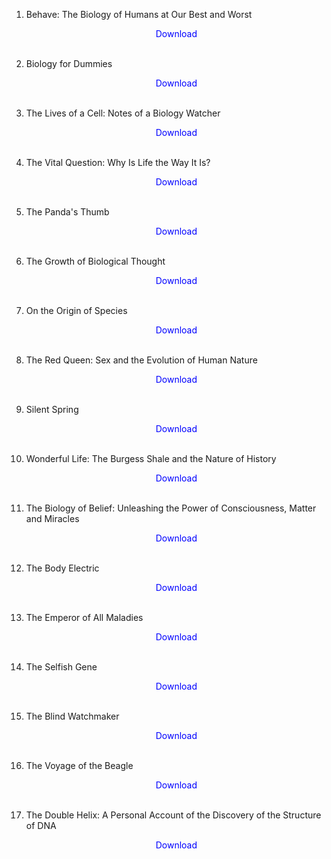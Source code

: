 1. Behave: The Biology of Humans at Our Best and Worst</br>
                <a href="https://github.com/manjunath5496/Biology-Books/blob/master/bt(1).pdf" target="_blank" style="text-decoration:none"> <font color="blue"> <center> Download</center></font> </a></br>
                
2. Biology for Dummies</br>
                <a href="https://github.com/manjunath5496/Biology-Books/blob/master/bt(2).pdf" target="_blank" style="text-decoration:none"> <font color="blue"> <center> Download</center></font> </a></br>
                
3. The Lives of a Cell: Notes of a Biology Watcher</br>
                <a href="https://github.com/manjunath5496/Biology-Books/blob/master/bt(3).pdf" target="_blank" style="text-decoration:none"> <font color="blue"> <center> Download</center></font> </a></br>
                
4. The Vital Question: Why Is Life the Way It Is?</br>
                <a href="https://github.com/manjunath5496/Biology-Books/blob/master/bt(4).pdf" target="_blank" style="text-decoration:none"> <font color="blue"> <center> Download</center></font> </a></br>
                
5. The Panda's Thumb</br>
                <a href="https://github.com/manjunath5496/Biology-Books/blob/master/bt(5).pdf" target="_blank" style="text-decoration:none"> <font color="blue"> <center> Download</center></font> </a></br>
                
6. The Growth of Biological Thought</br>
                <a href="https://github.com/manjunath5496/Biology-Books/blob/master/bt(6).pdf" target="_blank" style="text-decoration:none"> <font color="blue"> <center> Download</center></font> </a></br>

7. On the Origin of Species</br>
                <a href="https://github.com/manjunath5496/Biology-Books/blob/master/bt(7).pdf" target="_blank" style="text-decoration:none"> <font color="blue"> <center> Download</center></font> </a></br>
                
8. The Red Queen: Sex and the Evolution of Human Nature</br>
                <a href="https://github.com/manjunath5496/Biology-Books/blob/master/bt(8).pdf" target="_blank" style="text-decoration:none"> <font color="blue"> <center> Download</center></font> </a></br>
                
9. Silent Spring</br>
                <a href="https://github.com/manjunath5496/Biology-Books/blob/master/bt(9).pdf" target="_blank" style="text-decoration:none"> <font color="blue"> <center> Download</center></font> </a></br>
                
10. Wonderful Life: The Burgess Shale and the Nature of History</br>
                <a href="https://github.com/manjunath5496/Biology-Books/blob/master/bt(10).pdf" target="_blank" style="text-decoration:none"> <font color="blue"> <center> Download</center></font> </a></br> 
                
11. The Biology of Belief: Unleashing the Power of Consciousness, Matter and Miracles</br>
                <a href="https://github.com/manjunath5496/Biology-Books/blob/master/bt(11).pdf" target="_blank" style="text-decoration:none"> <font color="blue"> <center> Download</center></font> </a></br>
                
12. The Body Electric</br>
                <a href="https://github.com/manjunath5496/Biology-Books/blob/master/bt(12).pdf" target="_blank" style="text-decoration:none"> <font color="blue"> <center> Download</center></font> </a></br>
                
13. The Emperor of All Maladies</br>
                <a href="https://github.com/manjunath5496/Biology-Books/blob/master/bt(13).pdf" target="_blank" style="text-decoration:none"> <font color="blue"> <center> Download</center></font> </a></br>
                
14. The Selfish Gene</br>
                <a href="https://github.com/manjunath5496/Biology-Books/blob/master/bt(14).pdf" target="_blank" style="text-decoration:none"> <font color="blue"> <center> Download</center></font> </a></br>
                
15. The Blind Watchmaker</br>
                <a href="https://github.com/manjunath5496/Biology-Books/blob/master/bt(15).pdf" target="_blank" style="text-decoration:none"> <font color="blue"> <center> Download</center></font> </a></br>
                
16. The Voyage of the Beagle</br>
                <a href="https://github.com/manjunath5496/Biology-Books/blob/master/bt(16).pdf" target="_blank" style="text-decoration:none"> <font color="blue"> <center> Download</center></font> </a></br>

17. The Double Helix: A Personal Account of the Discovery of the Structure of DNA</br>
                <a href="https://github.com/manjunath5496/Biology-Books/blob/master/bt(17).pdf" target="_blank" style="text-decoration:none"> <font color="blue"> <center> Download</center></font> </a></br>
